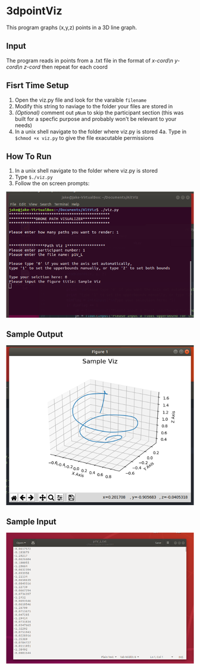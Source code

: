# 3dpointViz
This program graphs (x,y,z) points in a 3D line graph.

## Input
The program reads in points from a .txt file in the format of _x-cord\n y-cord\n z-cord_ then repeat for each coord

## Fisrt Time Setup
1. Open the viz.py file and look for the varaible `filename`
2. Modify this string to naviage to the folder your files are stored in
3. _(Optional)_ comment out `pNum` to skip the participant section (this was built for a specfic purpose and probably won't be relevant to your needs)
4. In a unix shell navigate to the folder where viz.py is stored
  4a. Type in `$chmod +x viz.py` to give the file exacutable permissions 

## How To Run
1. In a unix shell navigate to the folder where viz.py is stored
2. Type `$./viz.py`
3. Follow the on screen prompts:

![alt text](https://github.com/JakeC007/3dpointViz/blob/master/Images/Sample_UNIX_Shell.png "What The UNIX Shell Looks Like")

## Sample Output 
![alt text](https://github.com/JakeC007/3dpointViz/blob/master/Images/Sample_Output.png "Sample Output")

## Sample Input

![alt text](https://github.com/JakeC007/3dpointViz/blob/master/Images/Sample_Input.png "Sample Input")
